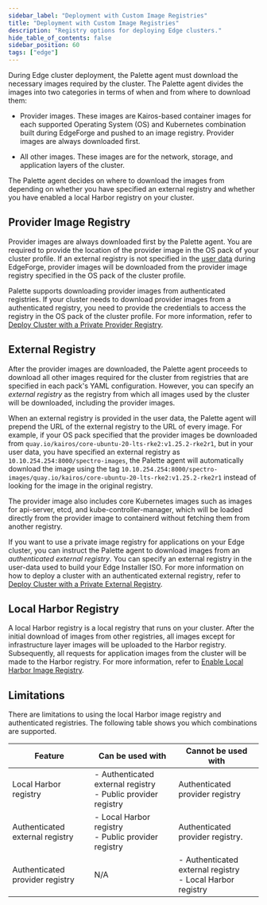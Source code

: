 ```yaml
---
sidebar_label: "Deployment with Custom Image Registries"
title: "Deployment with Custom Image Registries"
description: "Registry options for deploying Edge clusters."
hide_table_of_contents: false
sidebar_position: 60
tags: ["edge"]
---
```


During Edge cluster deployment, the Palette agent must download the necessary images required by the cluster. The
Palette agent divides the images into two categories in terms of when and from where to download them:

- Provider images. These images are Kairos-based container images for each supported Operating System (OS) and
  Kubernetes combination built during EdgeForge and pushed to an image registry. Provider images are always downloaded
  first.

- All other images. These images are for the network, storage, and application layers of the cluster.

The Palette agent decides on where to download the images from depending on whether you have specified an external
registry and whether you have enabled a local Harbor registry on your cluster.

## Provider Image Registry

Provider images are always downloaded first by the Palette agent. You are required to provide the location of the
provider image in the OS pack of your cluster profile. If an external registry is not specified in the
[user data](../../edgeforge-workflow/prepare-user-data.md) during EdgeForge, provider images will be downloaded from the
provider image registry specified in the OS pack of the cluster profile.

Palette supports downloading provider images from authenticated registries. If your cluster needs to download provider
images from a authenticated registry, you need to provide the credentials to access the registry in the OS pack of the
cluster profile. For more information, refer to
[Deploy Cluster with a Private Provider Registry](./deploy-private-registry.md).

## External Registry

After the provider images are downloaded, the Palette agent proceeds to download all other images required for the
cluster from registries that are specified in each pack's YAML configuration. However, you can specify an _external
registry_ as the registry from which all images used by the cluster will be downloaded, including the provider images.

When an external registry is provided in the user data, the Palette agent will prepend the URL of the external registry
to the URL of every image. For example, if your OS pack specified that the provider images be downloaded from
`quay.io/kairos/core-ubuntu-20-lts-rke2:v1.25.2-rke2r1`, but in your user data, you have specified an external registry
as `10.10.254.254:8000/spectro-images`, the Palette agent will automatically download the image using the tag
`10.10.254.254:8000/spectro-images/quay.io/kairos/core-ubuntu-20-lts-rke2:v1.25.2-rke2r1` instead of looking for the
image in the original registry.

The provider image also includes core Kubernetes images such as images for api-server, etcd, and
kube-controller-manager, which will be loaded directly from the provider image to containerd without fetching them from
another registry.

If you want to use a private image registry for applications on your Edge cluster, you can instruct the Palette agent to
download images from an _authenticated external registry_. You can specify an external registry in the user-data used to
build your Edge Installer ISO. For more information on how to deploy a cluster with an authenticated external registry,
refer to [Deploy Cluster with a Private External Registry](./deploy-external-registry.md).

## Local Harbor Registry

A local Harbor registry is a local registry that runs on your cluster. After the initial download of images from other
registries, all images except for infrastructure layer images will be uploaded to the Harbor registry. Subsequently, all
requests for application images from the cluster will be made to the Harbor registry. For more information, refer to
[Enable Local Harbor Image Registry](./local-registry.md).

## Limitations

There are limitations to using the local Harbor image registry and authenticated registries. The following table shows
you which combinations are supported.

| Feature                         | Can be used with                                                   | Cannot be used with                                             |
| ------------------------------- | ------------------------------------------------------------------ | --------------------------------------------------------------- |
| Local Harbor registry           | - Authenticated external registry <br/> - Public provider registry | Authenticated provider registry                                 |
| Authenticated external registry | - Local Harbor registry <br/> - Public provider registry           | Authenticated provider registry.                                |
| Authenticated provider registry | N/A                                                                | - Authenticated external registry <br/> - Local Harbor registry |
